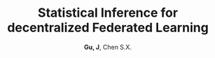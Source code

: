 ---
title: "Statistical Inference for decentralized Federated Learning"
collection: publications
permalink: /publication/AOS_2024
author: <strong>Gu, J</strong>, Chen S.X. 
conf: 'The Annals of Statistics'
conf_shortname: 'AOS'
year: 2024
paperurl: /publications/papers/AoS_2024.pdf
additional: true
---